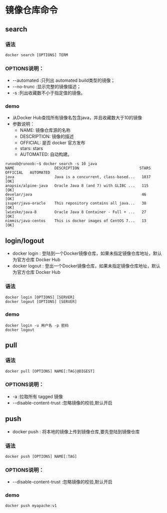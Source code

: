 # 镜像仓库命令
## search
### 语法
```
docker search [OPTIONS] TERM
```
### OPTIONS说明：
- --automated :只列出 automated build类型的镜像；
- --no-trunc :显示完整的镜像描述；
- -s :列出收藏数不小于指定值的镜像。

### demo
* 从Docker Hub查找所有镜像名包含java，并且收藏数大于10的镜像
* 参数说明：
    * NAME: 镜像仓库源的名称
    * DESCRIPTION: 镜像的描述
    * OFFICIAL: 是否 docker 官方发布
    * stars: stars
    * AUTOMATED: 自动构建。
```
runoob@runoob:~$ docker search -s 10 java
NAME                  DESCRIPTION                           STARS   OFFICIAL   AUTOMATED
java                  Java is a concurrent, class-based...   1037    [OK]       
anapsix/alpine-java   Oracle Java 8 (and 7) with GLIBC ...   115                [OK]
develar/java                                                 46                 [OK]
isuper/java-oracle    This repository contains all java...   38                 [OK]
lwieske/java-8        Oracle Java 8 Container - Full + ...   27                 [OK]
nimmis/java-centos    This is docker images of CentOS 7...   13                 [OK]
```

## login/logout
- docker login : 登陆到一个Docker镜像仓库，如果未指定镜像仓库地址，默认为官方仓库 Docker Hub
- docker logout : 登出一个Docker镜像仓库，如果未指定镜像仓库地址，默认为官方仓库 Docker Hub
### 语法

```
docker login [OPTIONS] [SERVER]
docker logout [OPTIONS] [SERVER]
```
### demo

```
docker login -u 用户名 -p 密码
docker logout
```

## pull
### 语法

```
docker pull [OPTIONS] NAME[:TAG|@DIGEST]
```
### OPTIONS说明：
- -a :拉取所有 tagged 镜像
- --disable-content-trust :忽略镜像的校验,默认开启


## push
- docker push : 将本地的镜像上传到镜像仓库,要先登陆到镜像仓库
### 语法

```
docker push [OPTIONS] NAME[:TAG]
```
### OPTIONS说明：
- --disable-content-trust :忽略镜像的校验,默认开启

### demo

```
docker push myapache:v1
```